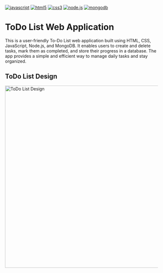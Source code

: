 [![javascript](https://img.shields.io/badge/javascript-F7DF1E?style=flat&logo=javascript&logoColor=black)](https://developer.mozilla.org/en-US/docs/Web/JavaScript)
[![html5](https://img.shields.io/badge/html5-E34F26?style=flat&logo=html5&logoColor=white)](https://developer.mozilla.org/en-US/docs/Web/HTML)
[![css3](https://img.shields.io/badge/css3-1572B6?style=flat&logo=css3&logoColor=white)](https://developer.mozilla.org/en-US/docs/Web/CSS)
[![node.js](https://img.shields.io/badge/node.js-8CC84B?style=flat&logo=node.js&logoColor=white)](https://nodejs.org/)
[![mongodb](https://img.shields.io/badge/mongodb-47A248?style=flat&logo=mongodb&logoColor=white)](https://www.mongodb.com/)

# ToDo List Web Application

This is a user-friendly To-Do List web application built using HTML, CSS, JavaScript, Node.js, and MongoDB. It enables users to create and delete tasks, mark them as completed, and store their progress in a database. The app provides a simple and efficient way to manage daily tasks and stay organized.

## ToDo List Design

<img src="calculator-screenshot.png" alt="ToDo List Design" width="600" />

